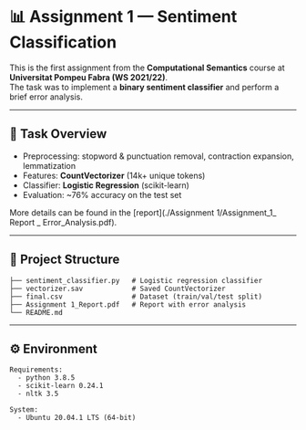 # 📊 Assignment 1 — Sentiment Classification  

This is the first assignment from the **Computational Semantics** course at **Universitat Pompeu Fabra (WS 2021/22)**.  
The task was to implement a **binary sentiment classifier** and perform a brief error analysis.  

---

## 🔎 Task Overview  

- Preprocessing: stopword & punctuation removal, contraction expansion, lemmatization  
- Features: **CountVectorizer** (14k+ unique tokens)  
- Classifier: **Logistic Regression** (scikit-learn)  
- Evaluation: ~76% accuracy on the test set  

More details can be found in the [report](./Assignment 1/Assignment_1_ Report _ Error_Analysis.pdf).

---

## 📂 Project Structure  

```text
├── sentiment_classifier.py   # Logistic regression classifier
├── vectorizer.sav            # Saved CountVectorizer
├── final.csv                 # Dataset (train/val/test split)
├── Assignment 1_Report.pdf   # Report with error analysis
└── README.md
```

---

## ⚙️ Environment  

```text
Requirements:
  - python 3.8.5
  - scikit-learn 0.24.1
  - nltk 3.5

System:
  - Ubuntu 20.04.1 LTS (64-bit)
```

